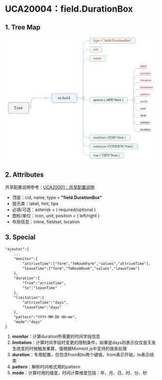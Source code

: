 # UCA20004：field.DurationBox

## 1. Tree Map

![](/engine/spec/component/img/field-003-01.JPG)

## 2. Attributes

共享配置说明参考：[UCA20001：共享配置说明](/engine/spec/component/field-shared.md)

* 顶层：cid, name, type = **"field.DurationBox"**
* 提示类：label, hint, tips
* 必填/可选：asterisk = \( required/optional \)
* 图标/单位：icon, unit, position = \( left/right \)
* 布局信息：inline, fieldset, location

## 3. Special

```
"ajouter":{
    ...
    "monitor":{
        "attriveTime":["form","fmRoomForm","values","attriveTime"],
        "leaveTime":["form","fmRoomRoom","values","leaveTime"]
    },
    "duration":{
        "from":"arriveTime",
        "to":"leaveTime"
    },
    "limitation":{
        "attriveTime":"days",
        "leaveTime":"days"
    },
    "pattern":"YYYY-MM-DD HH:mm",
    "mode":"days"
}
```

1. **monitor**：计算duration所需要的时间字段信息
2. **limitation**：计算时间字段时变更的限制条件，如果是days则表示仅仅是天发生改变的时候触发重算，值根据Moment.js中支持的值来处理
3. **duration**：专用配置，仅包含from和to两个键值，from表示开始，to表示结束
4. **pattern**：解析时间格式用的pattern
5. **mode**：计算时用的维度，时间计算维度包括：年、月、日、时、分、秒



